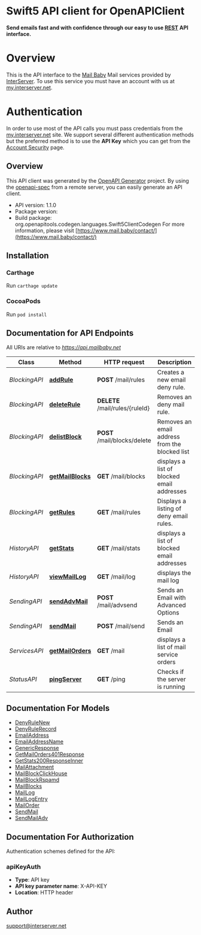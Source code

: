 # Swift5 API client for OpenAPIClient

**Send emails fast and with confidence through our easy to use [REST](https://en.wikipedia.org/wiki/Representational_state_transfer) API interface.**
# Overview
This is the API interface to the [Mail Baby](https//mail.baby/) Mail services provided by [InterServer](https://www.interserver.net). To use this service you must have an account with us at [my.interserver.net](https://my.interserver.net).
# Authentication
In order to use most of the API calls you must pass credentials from the [my.interserver.net](https://my.interserver.net/) site.
We support several different authentication methods but the preferred method is to use the **API Key** which you can get from the [Account Security](https://my.interserver.net/account_security) page.


## Overview
This API client was generated by the [OpenAPI Generator](https://openapi-generator.tech) project.  By using the [openapi-spec](https://github.com/OAI/OpenAPI-Specification) from a remote server, you can easily generate an API client.

- API version: 1.1.0
- Package version: 
- Build package: org.openapitools.codegen.languages.Swift5ClientCodegen
For more information, please visit [https://www.mail.baby/contact/](https://www.mail.baby/contact/)

## Installation

### Carthage

Run `carthage update`

### CocoaPods

Run `pod install`

## Documentation for API Endpoints

All URIs are relative to *https://api.mailbaby.net*

Class | Method | HTTP request | Description
------------ | ------------- | ------------- | -------------
*BlockingAPI* | [**addRule**](docs/BlockingAPI.md#addrule) | **POST** /mail/rules | Creates a new email deny rule.
*BlockingAPI* | [**deleteRule**](docs/BlockingAPI.md#deleterule) | **DELETE** /mail/rules/{ruleId} | Removes an deny mail rule.
*BlockingAPI* | [**delistBlock**](docs/BlockingAPI.md#delistblock) | **POST** /mail/blocks/delete | Removes an email address from the blocked list
*BlockingAPI* | [**getMailBlocks**](docs/BlockingAPI.md#getmailblocks) | **GET** /mail/blocks | displays a list of blocked email addresses
*BlockingAPI* | [**getRules**](docs/BlockingAPI.md#getrules) | **GET** /mail/rules | Displays a listing of deny email rules.
*HistoryAPI* | [**getStats**](docs/HistoryAPI.md#getstats) | **GET** /mail/stats | displays a list of blocked email addresses
*HistoryAPI* | [**viewMailLog**](docs/HistoryAPI.md#viewmaillog) | **GET** /mail/log | displays the mail log
*SendingAPI* | [**sendAdvMail**](docs/SendingAPI.md#sendadvmail) | **POST** /mail/advsend | Sends an Email with Advanced Options
*SendingAPI* | [**sendMail**](docs/SendingAPI.md#sendmail) | **POST** /mail/send | Sends an Email
*ServicesAPI* | [**getMailOrders**](docs/ServicesAPI.md#getmailorders) | **GET** /mail | displays a list of mail service orders
*StatusAPI* | [**pingServer**](docs/StatusAPI.md#pingserver) | **GET** /ping | Checks if the server is running


## Documentation For Models

 - [DenyRuleNew](docs/DenyRuleNew.md)
 - [DenyRuleRecord](docs/DenyRuleRecord.md)
 - [EmailAddress](docs/EmailAddress.md)
 - [EmailAddressName](docs/EmailAddressName.md)
 - [GenericResponse](docs/GenericResponse.md)
 - [GetMailOrders401Response](docs/GetMailOrders401Response.md)
 - [GetStats200ResponseInner](docs/GetStats200ResponseInner.md)
 - [MailAttachment](docs/MailAttachment.md)
 - [MailBlockClickHouse](docs/MailBlockClickHouse.md)
 - [MailBlockRspamd](docs/MailBlockRspamd.md)
 - [MailBlocks](docs/MailBlocks.md)
 - [MailLog](docs/MailLog.md)
 - [MailLogEntry](docs/MailLogEntry.md)
 - [MailOrder](docs/MailOrder.md)
 - [SendMail](docs/SendMail.md)
 - [SendMailAdv](docs/SendMailAdv.md)


<a id="documentation-for-authorization"></a>
## Documentation For Authorization


Authentication schemes defined for the API:
<a id="apiKeyAuth"></a>
### apiKeyAuth

- **Type**: API key
- **API key parameter name**: X-API-KEY
- **Location**: HTTP header


## Author

support@interserver.net

